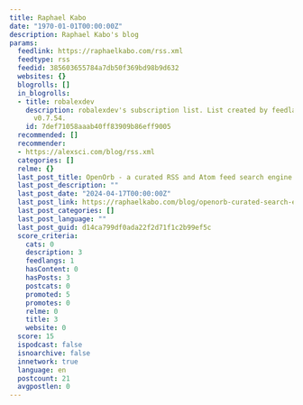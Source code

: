 ```yaml
---
title: Raphael Kabo
date: "1970-01-01T00:00:00Z"
description: Raphael Kabo's blog
params:
  feedlink: https://raphaelkabo.com/rss.xml
  feedtype: rss
  feedid: 385603655784a7db50f369bd98b9d632
  websites: {}
  blogrolls: []
  in_blogrolls:
  - title: robalexdev
    description: robalexdev's subscription list. List created by feedlandDatabase
      v0.7.54.
    id: 7def71058aaab40ff83909b86eff9005
  recommended: []
  recommender:
  - https://alexsci.com/blog/rss.xml
  categories: []
  relme: {}
  last_post_title: OpenOrb - a curated RSS and Atom feed search engine
  last_post_description: ""
  last_post_date: "2024-04-17T00:00:00Z"
  last_post_link: https://raphaelkabo.com/blog/openorb-curated-search-engine/
  last_post_categories: []
  last_post_language: ""
  last_post_guid: d14ca799df0ada22f2d71f1c2b99ef5c
  score_criteria:
    cats: 0
    description: 3
    feedlangs: 1
    hasContent: 0
    hasPosts: 3
    postcats: 0
    promoted: 5
    promotes: 0
    relme: 0
    title: 3
    website: 0
  score: 15
  ispodcast: false
  isnoarchive: false
  innetwork: true
  language: en
  postcount: 21
  avgpostlen: 0
---
```

